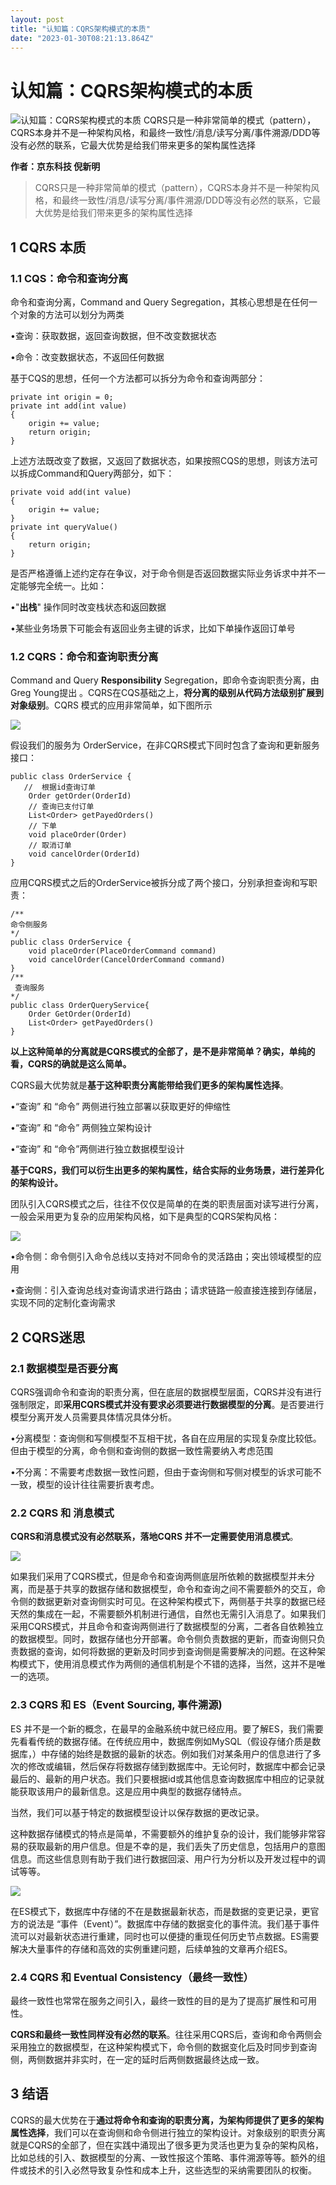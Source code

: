 ```yaml
---
layout: post
title: "认知篇：CQRS架构模式的本质"
date: "2023-01-30T08:21:13.864Z"
---
```

认知篇：CQRS架构模式的本质
===============

![认知篇：CQRS架构模式的本质](https://img2023.cnblogs.com/blog/2927063/202301/2927063-20230130100448773-1006179810.png) CQRS只是一种非常简单的模式（pattern），CQRS本身并不是一种架构风格，和最终一致性/消息/读写分离/事件溯源/DDD等没有必然的联系，它最大优势是给我们带来更多的架构属性选择

**作者：京东科技 倪新明**

> CQRS只是一种非常简单的模式（pattern），CQRS本身并不是一种架构风格，和最终一致性/消息/读写分离/事件溯源/DDD等没有必然的联系，它最大优势是给我们带来更多的架构属性选择

**1 CQRS 本质**
-------------

### **1.1 CQS：命令和查询分离**

命令和查询分离，Command and Query Segregation，其核心思想是在任何一个对象的方法可以划分为两类

•查询：获取数据，返回查询数据，但不改变数据状态

•命令：改变数据状态，不返回任何数据

基于CQS的思想，任何一个方法都可以拆分为命令和查询两部分：

    private int origin = 0;
    private int add(int value)
    {
        origin += value;
        return origin;
    }

上述方法既改变了数据，又返回了数据状态，如果按照CQS的思想，则该方法可以拆成Command和Query两部分，如下：

    private void add(int value)
    {
        origin += value;
    }
    private int queryValue()
    {
        return origin;
    }

是否严格遵循上述约定存在争议，对于命令侧是否返回数据实际业务诉求中并不一定能够完全统一。比如：

•"**出栈**" 操作同时改变栈状态和返回数据

•某些业务场景下可能会有返回业务主键的诉求，比如下单操作返回订单号

### **1.2 CQRS：命令和查询职责分离**

Command and Query **Responsibility** Segregation，即命令查询职责分离，由Greg Young提出 。CQRS在CQS基础之上，**将分离的级别从代码方法级别扩展到对象级别**。CQRS 模式的应用非常简单，如下图所示

![](https://s3.cn-north-1.jdcloud-oss.com/shendengbucket1/2022-08-21-19-17ag9Dd17aYM17Apwq9.png)

假设我们的服务为 OrderService，在非CQRS模式下同时包含了查询和更新服务接口：

    public class OrderService {
       //  根据id查询订单
        Order getOrder(OrderId)
        // 查询已支付订单
        List<Order> getPayedOrders()
        // 下单
        void placeOrder(Order)
        // 取消订单
        void cancelOrder(OrderId) 
    }

应用CQRS模式之后的OrderService被拆分成了两个接口，分别承担查询和写职责：

    /**
    命令侧服务
    */
    public class OrderService {
        void placeOrder(PlaceOrderCommand command)
        void cancelOrder(CancelOrderCommand command)
    }
    /**
     查询服务
    */
    public class OrderQueryService{
        Order GetOrder(OrderId)
        List<Order> getPayedOrders()
    }

**以上这种简单的分离就是CQRS模式的全部了，是不是非常简单？确实，单纯的看，CQRS的确就是这么简单。**

CQRS最大优势就是**基于这种职责分离能带给我们更多的架构属性选择**。

•“查询” 和 “命令” 两侧进行独立部署以获取更好的伸缩性

•“查询” 和 “命令” 两侧独立架构设计

•“查询” 和 “命令”两侧进行独立数据模型设计

**基于CQRS，我们可以衍生出更多的架构属性，结合实际的业务场景，进行差异化的架构设计。**

团队引入CQRS模式之后，往往不仅仅是简单的在类的职责层面对读写进行分离，一般会采用更为复杂的应用架构风格，如下是典型的CQRS架构风格：

![](https://s3.cn-north-1.jdcloud-oss.com/shendengbucket1/2022-08-21-19-18am0Ih718ZX80NWXB.png)

•命令侧：命令侧引入命令总线以支持对不同命令的灵活路由；突出领域模型的应用

•查询侧：引入查询总线对查询请求进行路由；请求链路一般直接连接到存储层，实现不同的定制化查询需求

**2 CQRS迷思**
------------

### **2.1 数据模型是否要分离**

CQRS强调命令和查询的职责分离，但在底层的数据模型层面，CQRS并没有进行强制限定，即**采用CQRS模式并没有要求必须要进行数据模型的分离**。是否要进行模型分离开发人员需要具体情况具体分析。

•分离模型：查询侧和写侧模型不互相干扰，各自在应用层的实现复杂度比较低。但由于模型的分离，命令侧和查询侧的数据一致性需要纳入考虑范围

•不分离：不需要考虑数据一致性问题，但由于查询侧和写侧对模型的诉求可能不一致，模型的设计往往需要折衷考虑。

### **2.2 CQRS 和 消息模式**

**CQRS和消息模式没有必然联系，落地CQRS 并不一定需要使用消息模式**。

![](https://s3.cn-north-1.jdcloud-oss.com/shendengbucket1/2022-08-21-19-20SEBb7n7zWULZhTM.png)

如果我们采用了CQRS模式，但是命令和查询两侧底层所依赖的数据模型并未分离，而是基于共享的数据存储和数据模型，命令和查询之间不需要额外的交互，命令侧的数据更新对查询侧实时可见。在这种架构模式下，两侧基于共享的数据已经天然的集成在一起，不需要额外机制进行通信，自然也无需引入消息了。如果我们采用CQRS模式，并且命令和查询两侧进行了数据模型的分离，二者各自依赖独立的数据模型。同时，数据存储也分开部署。命令侧负责数据的更新，而查询侧只负责数据的查询，如何将数据的更新及时同步到查询侧是需要解决的问题。在这种架构模式下，使用消息模式作为两侧的通信机制是个不错的选择，当然，这并不是唯一的选项。

### **2.3 CQRS 和 ES（Event Sourcing, 事件溯源)**

ES 并不是一个新的概念，在最早的金融系统中就已经应用。要了解ES，我们需要先看看传统的数据存储。在传统应用中，数据库例如MySQL（假设存储介质是数据库，）中存储的始终是数据的最新的状态。例如我们对某条用户的信息进行了多次的修改或编辑，然后保存将数据存储到数据库中。无论何时，数据库中都会记录最后的、最新的用户状态。我们只要根据id或其他信息查询数据库中相应的记录就能获取该用户的最新信息。这是应用中典型的数据存储特点。

当然，我们可以基于特定的数据模型设计以保存数据的更改记录。`   `

这种数据存储模式的特点是简单，不需要额外的维护复杂的设计，我们能够非常容易的获取最新的用户信息。但是不幸的是，我们丢失了历史信息，包括用户的意图信息。而这些信息则有助于我们进行数据回滚、用户行为分析以及开发过程中的调试等等。

![](https://s3.cn-north-1.jdcloud-oss.com/shendengbucket1/2022-08-21-19-28jzAfoGmpPoCC28Q11.png)

在ES模式下，数据库中存储的不在是数据最新状态，而是数据的变更记录，更官方的说法是 “事件（Event）”。数据库中存储的数据变化的事件流。我们基于事件流可以对最新状态进行重建，同时也可以便捷的重现任何历史节点数据。ES需要解决大量事件的存储和高效的实例重建问题，后续单独的文章再介绍ES。

### **2.4 CQRS 和 Eventual Consistency（最终一致性）**

最终一致性也常常在服务之间引入，最终一致性的目的是为了提高扩展性和可用性。

**CQRS和最终一致性同样没有必然的联系**。往往采用CQRS后，查询和命令两侧会采用独立的数据模型，在这种架构模式下，命令侧的数据变化后及时同步到查询侧，两侧数据并非实时，在一定的延时后两侧数据最终达成一致。

**3 结语**
--------

CQRS的最大优势在于**通过将命令和查询的职责分离，为架构师提供了更多的架构属性选择**，我们可以在查询侧和命令侧进行独立的架构设计。对象级别的职责分离就是CQRS的全部了，但在实践中涌现出了很多更为灵活也更为复杂的架构风格，比如总线的引入、数据模型的分离、一致性报这个策略、事件溯源等等。额外的组件或技术的引入必然导致复杂性和成本上升，这些选型的采纳需要团队的权衡。